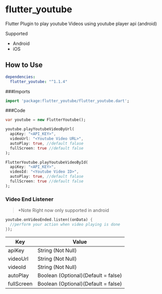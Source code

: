 # flutter_youtube

Flutter Plugin to play youtube Videos using youtube player api (android)

Supported
* Android
* iOS

## How to Use

```yaml
dependencies:
  flutter_youtube: "^1.1.4"
```

###Imports

```dart
import 'package:flutter_youtube/flutter_youtube.dart';
```

###Code

```dart
var youtube = new FlutterYoutube();

youtube.playYoutubeVideoByUrl(
  apiKey: "<API_KEY>",
  videoUrl: "<Youtube Video URL>",
  autoPlay: true, //default falase
  fullScreen: true //default false
);
```

```dart
FlutterYoutube.playYoutubeVideoById(
  apiKey: "<API_KEY>",
  videoId: "<Youtube Video ID>",
  autoPlay: true, //default falase
  fullScreen: true //default false
);
```

### Video End Listener

> *Note Right now only supported in android

```dart
youtube.onVideoEnded.listen((onData) {
  //perform your action when video playing is done
});
```

Key | Value
------------ | -------------
apiKey | String (Not Null)
videoUrl | String (Not Null)
videoId | String (Not Null)
autoPlay | Boolean (Optional)(Default = false)
fullScreen | Boolean (Optional)(Default = false)
